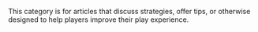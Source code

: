 This category is for articles that discuss strategies, offer tips, or
otherwise designed to help players improve their play experience.